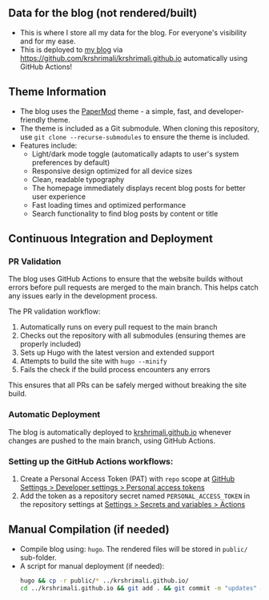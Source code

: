 ## Data for the blog (not rendered/built)

* This is where I store all my data for the blog. For everyone's visibility and for my ease.
* This is deployed to [my blog](https://krshrimali.github.io) via https://github.com/krshrimali/krshrimali.github.io automatically using GitHub Actions!

## Theme Information

* The blog uses the [PaperMod](https://github.com/adityatelange/hugo-PaperMod) theme - a simple, fast, and developer-friendly theme.
* The theme is included as a Git submodule. When cloning this repository, use `git clone --recurse-submodules` to ensure the theme is included.
* Features include:
  * Light/dark mode toggle (automatically adapts to user's system preferences by default)
  * Responsive design optimized for all device sizes
  * Clean, readable typography
  * The homepage immediately displays recent blog posts for better user experience
  * Fast loading times and optimized performance
  * Search functionality to find blog posts by content or title

## Continuous Integration and Deployment

### PR Validation

The blog uses GitHub Actions to ensure that the website builds without errors before pull requests are merged to the main branch. This helps catch any issues early in the development process.

The PR validation workflow:
1. Automatically runs on every pull request to the main branch
2. Checks out the repository with all submodules (ensuring themes are properly included)
3. Sets up Hugo with the latest version and extended support
4. Attempts to build the site with `hugo --minify`
5. Fails the check if the build process encounters any errors

This ensures that all PRs can be safely merged without breaking the site build.

### Automatic Deployment

The blog is automatically deployed to [krshrimali.github.io](https://krshrimali.github.io) whenever changes are pushed to the main branch, using GitHub Actions.

### Setting up the GitHub Actions workflows:

1. Create a Personal Access Token (PAT) with `repo` scope at [GitHub Settings > Developer settings > Personal access tokens](https://github.com/settings/tokens)
2. Add the token as a repository secret named `PERSONAL_ACCESS_TOKEN` in the repository settings at [Settings > Secrets and variables > Actions](https://github.com/krshrimali/blog/settings/secrets/actions)

## Manual Compilation (if needed)

* Compile blog using: `hugo`. The rendered files will be stored in `public/` sub-folder.
* A script for manual deployment (if needed):
    ```bash
    hugo && cp -r public/* ../krshrimali.github.io/
    cd ../krshrimali.github.io && git add . && git commit -m "updates" && git push origin main
    ```
